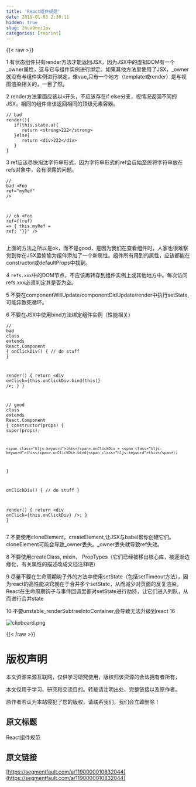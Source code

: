 ```yaml
---
title: 'React组件规范' 
date: 2019-01-03 2:30:11
hidden: true
slug: 2hua9mvi1pv
categories: [reprint]
---
```


{{< raw >}}

                    
<p>1   有状态组件只有render方法才能返回JSX，因为JSX中的虚拟DOM有一个_owner属性，这与它与组件实例进行绑定。如果其他方法里使用了JSX，_owner就没有与组件实例进行绑定。像vue,只有一个地方（template或render）是与视图渲染相关的，一目了然。</p>
<p>2   render方法里面应该以<code>&lt;</code>开头，不应该存在if else分支，视情况返回不同的JSX。相同的组件应该返回相同的顶级元素容器。</p>
<div class="widget-codetool" style="display:none;">
      <div class="widget-codetool--inner">
      <span class="selectCode code-tool" data-toggle="tooltip" data-placement="top" title="" data-original-title="全选"></span>
      <span type="button" class="copyCode code-tool" data-toggle="tooltip" data-placement="top" data-clipboard-text="// bad
render(){
   if(this.state.a){
      return <strong>222</strong>
   }else{
      return <div>222</div>
   }
}
" title="" data-original-title="复制"></span>
      <span type="button" class="saveToNote code-tool" data-toggle="tooltip" data-placement="top" title="" data-original-title="放进笔记"></span>
      </div>
      </div><pre class="hljs javascript"><code><span class="hljs-comment">// bad</span>
render(){
   <span class="hljs-keyword">if</span>(<span class="hljs-keyword">this</span>.state.a){
      <span class="hljs-keyword">return</span> <span class="xml"><span class="hljs-tag">&lt;<span class="hljs-name">strong</span>&gt;</span>222<span class="hljs-tag">&lt;/<span class="hljs-name">strong</span>&gt;</span></span>
   }<span class="hljs-keyword">else</span>{
      <span class="hljs-keyword">return</span> <span class="xml"><span class="hljs-tag">&lt;<span class="hljs-name">div</span>&gt;</span>222<span class="hljs-tag">&lt;/<span class="hljs-name">div</span>&gt;</span></span>
   }
}
</code></pre>
<p>3   ref应该尽快淘汰字符串形式，因为字符串形式的ref会自始至终将字符串放在refs对象中，会有泄露的问题。</p>
<div class="widget-codetool" style="display:none;">
      <div class="widget-codetool--inner">
      <span class="selectCode code-tool" data-toggle="tooltip" data-placement="top" title="" data-original-title="全选"></span>
      <span type="button" class="copyCode code-tool" data-toggle="tooltip" data-placement="top" data-clipboard-text="// bad
<Foo
  ref=&quot;myRef&quot;
/>

// ok
<Foo
  ref={(ref) => { this.myRef = ref; "}}"
/>" title="" data-original-title="复制"></span>
      <span type="button" class="saveToNote code-tool" data-toggle="tooltip" data-placement="top" title="" data-original-title="放进笔记"></span>
      </div>
      </div><pre class="hljs cs"><code class="jsx"><span class="hljs-comment">// bad</span>
&lt;Foo
  <span class="hljs-keyword">ref</span>=<span class="hljs-string">"myRef"</span>
/&gt;

<span class="hljs-comment">// ok</span>
&lt;Foo
  <span class="hljs-keyword">ref</span>={(<span class="hljs-keyword">ref</span>) =&gt; { <span class="hljs-keyword">this</span>.myRef = <span class="hljs-keyword">ref</span>; "}}"
/&gt;</code></pre>
<p>上面的方法之所以是ok，而不是good，是因为我们在查看组件时，人家也很难察觉到你在JSX里偷偷为组件添加了一个新属性。组件所有用到的属性，应该都能在constructor或defaultProps中找到。</p>
<p>4  <code>refs.xxx</code>中的DOM节点，不应该再转存到组件实例上或其他地方中。每次访问refs.xxx必须判定其是否为空。</p>
<p>5  不要在componentWillUpdate/componentDidUpdate/render中执行setState, 可能异致死循环。</p>
<p>6  不要在JSX中使用bind方法绑定组件实例（性能相关）</p>
<div class="widget-codetool" style="display:none;">
      <div class="widget-codetool--inner">
      <span class="selectCode code-tool" data-toggle="tooltip" data-placement="top" title="" data-original-title="全选"></span>
      <span type="button" class="copyCode code-tool" data-toggle="tooltip" data-placement="top" data-clipboard-text="// bad
class extends React.Component {
  onClickDiv() {
    // do stuff
  }

  render() {
    return <div onClick={this.onClickDiv.bind(this)} />;
  }
}

// good
class extends React.Component {
  constructor(props) {
    super(props);

    this.onClickDiv = this.onClickDiv.bind(this);
  }

  onClickDiv() {
    // do stuff
  }

  render() {
    return <div onClick={this.onClickDiv} />;
  }
}" title="" data-original-title="复制"></span>
      <span type="button" class="saveToNote code-tool" data-toggle="tooltip" data-placement="top" title="" data-original-title="放进笔记"></span>
      </div>
      </div><pre class="hljs scala"><code><span class="hljs-comment">// bad</span>
<span class="hljs-class"><span class="hljs-keyword">class</span> <span class="hljs-keyword">extends</span> <span class="hljs-title">React</span>.<span class="hljs-title">Component</span> </span>{
  onClickDiv() {
    <span class="hljs-comment">// do stuff</span>
  }

  render() {
    <span class="hljs-keyword">return</span> &lt;div onClick={<span class="hljs-keyword">this</span>.onClickDiv.bind(<span class="hljs-keyword">this</span>)} /&gt;;
  }
}

<span class="hljs-comment">// good</span>
<span class="hljs-class"><span class="hljs-keyword">class</span> <span class="hljs-keyword">extends</span> <span class="hljs-title">React</span>.<span class="hljs-title">Component</span> </span>{
  constructor(props) {
    <span class="hljs-keyword">super</span>(props);

    <span class="hljs-keyword">this</span>.onClickDiv = <span class="hljs-keyword">this</span>.onClickDiv.bind(<span class="hljs-keyword">this</span>);
  }

  onClickDiv() {
    <span class="hljs-comment">// do stuff</span>
  }

  render() {
    <span class="hljs-keyword">return</span> &lt;div onClick={<span class="hljs-keyword">this</span>.onClickDiv} /&gt;;
  }
}</code></pre>
<p>7  不要使用cloneElement，createElement,让JSX与babel帮你创建它们。cloneElement可能会导致_owner丢失。_owner丢失就导致ref失效。</p>
<p>8  不要使用createClass, mixin， PropTypes（它们已经被移出核心库，被逐渐边缘化，有关属性的描述改成文档注释吧）</p>
<p>9  尽量不要在生命周期钩子外的方法中使用setState（包括setTimeout方法），因为react的高性能决窍就在于合并多个setState，从而减少对页面的反复渲染。React在生命周期钩子与事件回调里都对setState进行劫持，让它们进入列队，从而进行合并state</p>
<p>10 不要unstable_renderSubtreeIntoContainer,会导致无法升级到react 16</p>
<p><span class="img-wrap"><img data-src="/img/bVUCHg?w=775&amp;h=427" src="https://static.alili.tech/img/bVUCHg?w=775&amp;h=427" alt="clipboard.png" title="clipboard.png" style="cursor: pointer; display: inline;"></span></p>

                
{{< /raw >}}

# 版权声明
本文资源来源互联网，仅供学习研究使用，版权归该资源的合法拥有者所有，

本文仅用于学习、研究和交流目的。转载请注明出处、完整链接以及原作者。

原作者若认为本站侵犯了您的版权，请联系我们，我们会立即删除！

## 原文标题
React组件规范

## 原文链接
[https://segmentfault.com/a/1190000010832044](https://segmentfault.com/a/1190000010832044)

